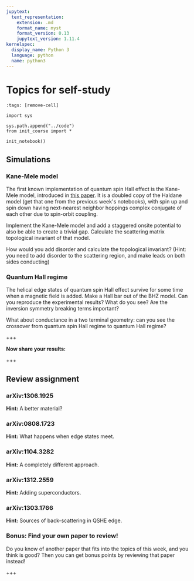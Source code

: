 ```yaml
---
jupytext:
  text_representation:
    extension: .md
    format_name: myst
    format_version: 0.13
    jupytext_version: 1.11.4
kernelspec:
  display_name: Python 3
  language: python
  name: python3
---
```


# Topics for self-study

```{code-cell} ipython3
:tags: [remove-cell]

import sys

sys.path.append("../code")
from init_course import *

init_notebook()
```

## Simulations

### Kane-Mele model

The first known implementation of quantum spin Hall effect is the Kane-Mele model, introduced in [this paper](https://arxiv.org/abs/cond-mat/0411737). It is a doubled copy of the Haldane model (get that one from the previous week's notebooks), with spin up and spin down having next-nearest neighbor hoppings complex conjugate of each other due to spin-orbit coupling.

Implement the Kane-Mele model and add a staggered onsite potential to also be able to create a trivial gap. Calculate the scattering matrix topological invariant of that model.

How would you add disorder and calculate the topological invariant? (Hint: you need to add disorder to the scattering region, and make leads on both sides conducting)

### Quantum Hall regime

The helical edge states of quantum spin Hall effect survive for some time when a magnetic field is added. Make a Hall bar out of the BHZ model. Can you reproduce the experimental results? What do you see? Are the inversion symmetry breaking terms important?

What about conductance in a two terminal geometry: can you see the crossover from quantum spin Hall regime to quantum Hall regime?

+++

**Now share your results:**

+++

## Review assignment

### arXiv:1306.1925

**Hint:** A better material?

### arXiv:0808.1723

**Hint:** What happens when edge states meet.

### arXiv:1104.3282

**Hint:** A completely different approach.

### arXiv:1312.2559

**Hint:** Adding superconductors.

### arXiv:1303.1766

**Hint:** Sources of back-scattering in QSHE edge.

### Bonus: Find your own paper to review!

Do you know of another paper that fits into the topics of this week, and you think is good?
Then you can get bonus points by reviewing that paper instead!

+++
